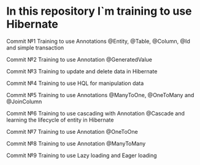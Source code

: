 # In this repository I`m training to use Hibernate

Commit №1 Training to use Annotations @Entity, @Table, @Column, @Id and simple transaction

Commit №2 Training to use Annotation @GeneratedValue

Commit №3 Training to update and delete data in Hibernate

Commit №4 Training to use HQL for manipulation data

Commit №5 Training to use Annotations @ManyToOne, @OneToMany and @JoinColumn

Commit №6 Training to use cascading with Annotation @Cascade and learning the lifecycle of entity in Hibernate

Commit №7 Training to use Annotation @OneToOne

Commit №8 Training to use Annotation @ManyToMany

Commit №9 Training to use Lazy loading and Eager loading